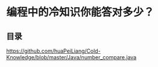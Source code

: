 # 编程中的冷知识你能答对多少？

## 目录

https://github.com/huaPeiLiang/Cold-Knowledge/blob/master/Java/number_compare.java

